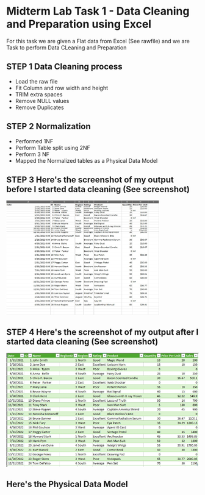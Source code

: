 # Midterm Lab Task 1 - Data Cleaning and Preparation using Excel
For this task we are given a Flat data from Excel (See rawfile) and we are Task to perform Data CLeaning and Preparation 
## STEP 1 Data Cleaning process
- Load the raw file
- Fit Column and row width and height
- TRIM extra spaces
- Remove NULL values
- Remove Duplicates
## STEP 2 Normalization 
- Performed 1NF
- Perform Table split using 2NF
- Perform 3 NF
- Mapped the Normalized tables as a Physical Data Model
  
## STEP 3 Here's the screenshot of my output before I started data cleaning (See screenshot)
<img src="images/1.jpg" alt="Alt Text" width="400" height="300">

## STEP 4 Here's the screenshot of my output after I started data cleaning (See screenshot)
![Sample Output](images/2.jpg)
## Here's the Physical Data Model
